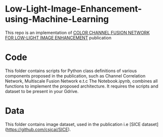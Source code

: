 # Low-Light-Image-Enhancement-using-Machine-Learning
This repo is an implementation of [COLOR CHANNEL FUSION NETWORK FOR LOW-LIGHT IMAGE ENHANCEMENT](https://ieeexplore.ieee.org/document/9506305/) publication
# Code
This folder contains scripts for Python class definitions of various components proposed in the publication, such as  Channel Correlation Network, Multiscale Fusion Network e.t.c
The Notebook.ipynb, combines all functions to implement the proposed architecture. It requires the scripts and dataset to be present in your Gdrive.
# Data
This folder contains image dataset, used in the publication i.e [SICE dataset] (https://github.com/csjcai/SICE).
